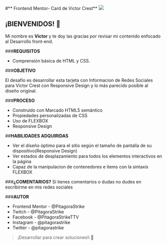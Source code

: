 #** Frontend Mentor- Card de Victor Crest**
![](https://scontent.fmex33-1.fna.fbcdn.net/v/t39.30808-6/271664928_1226189761204684_16226174399987659_n.jpg?_nc_cat=104&ccb=1-5&_nc_sid=0debeb&_nc_eui2=AeGEv2FsGupE_17OoednYk3bLqn5ONw61oYuqfk43DrWhi3PbJFaVPpG1q4V0aXfj4JjtCGWzdqdAmcidtlmftun&_nc_ohc=R8VD8Vu-qyAAX8kI-h6&tn=-tw_F3kC62ndv06r&_nc_ht=scontent.fmex33-1.fna&oh=00_AT-iAdwmip2xPxrQCpE5LejrR6Rkr6Inc1remkiekTOPBA&oe=61E410F0)

## **¡BIENVENIDOS!** 👋
Mi nombre es **Victor** y te doy las gracias por revisar mi contenido enfocado al Desarrollo front-end.

###**REQUISITOS**
- Comprensión básica de HTML y CSS.

###**OBJETIVO**

El desafío es desarrollar esta tarjeta con Informacion de Redes Sociales para Victor Crest con Responsive Design y lo más parecido posible al diseño original.


###**PROCESO**
- Construido con Marcado HTML5 semántico
- Propiedades personalizadas de CSS
- Uso de FLEXBOX
- Responsive Design

##**HABILIDADES ADQUIRIDAS**

- Ver el diseño óptimo para el sitio según el tamaño de pantalla de su dispositivo(Responsive Design)
- Ver estados de desplazamiento para todos los elementos interactivos en la página
- Capaz de la manipulacion de contenedores e items con la sintaxis FLEXBOX

###**¿COMENTARIOS?**
Si tienes comentarios o dudas no dudes en escribirme en mis redes sociales

###**AUTOR**

- Frontend Mentor - @PitagoraStrike
- Twitch - @PitagoraStrike
- Facebook - @PitagoraStrikeTTV
- Instagram - @pitagorastrike
- Twitter - @pitagorastrike

> ¡Desarrollar para crear soluciones!i 🚀
